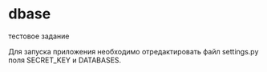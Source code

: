 # dbase
тестовое задание

Для запуска приложения необходимо отредактировать файл settings.py поля SECRET_KEY и DATABASES.

